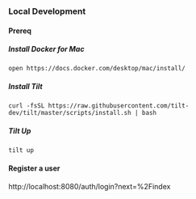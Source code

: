 ### Local Development

#### Prereq

##### Install Docker for Mac

```
open https://docs.docker.com/desktop/mac/install/
```

##### Install Tilt 
```
curl -fsSL https://raw.githubusercontent.com/tilt-dev/tilt/master/scripts/install.sh | bash
```

##### Tilt Up 

```
tilt up
```

#### Register a user

http://localhost:8080/auth/login?next=%2Findex
